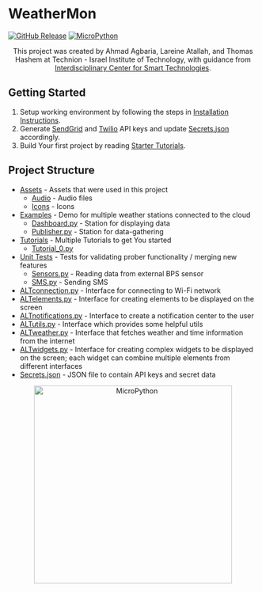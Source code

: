 # WeatherMon

[![GitHub Release](https://img.shields.io/github/release/WeatherMon23/WeatherMon)](https://github.com/WeatherMon23/WeatherMon/releases/Latest)
[![MicroPython](https://img.shields.io/badge/MicroPython-7.11-brightgreen)](https://docs.lvgl.io/7.11/)
<div id="top" align="center">

This project was created by Ahmad Agbaria, Lareine Atallah, and Thomas Hashem at Technion - Israel Institute of
Technology, with guidance from [Interdisciplinary Center for Smart Technologies](https://icst.cs.technion.ac.il/).

</div>

## Getting Started

1. Setup working environment by following the steps
   in [Installation Instructions](https://docs.google.com/document/d/1nUOnHGdZ3OWzpR0EWO7GWwUKkHQWSkAC/).
2. Generate [SendGrid](https://docs.sendgrid.com/for-developers/sending-email/api-getting-started)
   and [Twilio](https://www.twilio.com/docs/usage/tutorials/how-to-use-your-free-trial-account) API keys and
   update [Secrets.json](Secrets.json) accordingly.
3. Build Your first project by
   reading [Starter Tutorials](https://docs.google.com/document/d/1rzM6ghP-TxwVlcws6WDDN8_cuASt5gPu/).

## Project Structure

- [Assets](Assets) - Assets that were used in this project
    - [Audio](Assets%2FAudio) - Audio files
    - [Icons](Assets%2FIcons) - Icons
- [Examples](Examples) - Demo for multiple weather stations connected to the cloud
    - [Dashboard.py](Examples%2FDashboard.py) - Station for displaying data
    - [Publisher.py](Examples%2FPublisher.py) - Station for data-gathering
- [Tutorials](Tutorials) - Multiple Tutorials to get You started
    - [Tutorial_0.py](Tutorials%2FTutorial_0.py)
- [Unit Tests](Unit%20Tests) - Tests for validating prober functionality / merging new features
    - [Sensors.py](Unit%20Tests%2FSensors.py) - Reading data from external BPS sensor
    - [SMS.py](Unit%20Tests%2FSMS.py) - Sending SMS
- [ALTconnection.py](ALTconnection.py) - Interface for connecting to Wi-Fi network
- [ALTelements.py](ALTelements.py) - Interface for creating elements to be displayed on the screen
- [ALTnotifications.py](ALTnotifications.py) - Interface to create a notification center to the user
- [ALTutils.py](ALTutils.py) - Interface which provides some helpful utils
- [ALTweather.py](ALTweather.py) - Interface that fetches weather and time information from the internet
- [ALTwidgets.py](ALTwidgets.py) - Interface for creating complex widgets to be displayed on the screen; each widget can
  combine multiple elements from different interfaces
- [Secrets.json](Secrets.json) - JSON file to contain API keys and secret data

<p align="center">

<img src="https://upload.wikimedia.org/wikipedia/commons/4/4e/Micropython-logo.svg" alt="MicroPython" width=400/>

</p>
